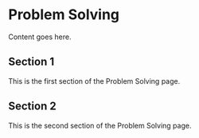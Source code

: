 # Problem Solving

Content goes here.

## Section 1

This is the first section of the Problem Solving page.

## Section 2

This is the second section of the Problem Solving page.

